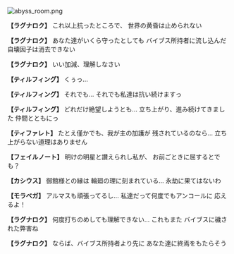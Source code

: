 
![abyss_room.png](../images/backgrounds/abyss_room.png)

**【ラグナロク】**
これ以上抗ったところで、
世界の黄昏は止められない

**【ラグナロク】**
あなた達がいくら守ったとしても
バイブス所持者に流し込んだ
自壊因子は消去できない

**【ラグナロク】**
いい加減、理解しなさい

**【ティルフィング】**
くぅっ…

**【ティルフィング】**
それでも…
それでも私達は抗い続けますっ

**【ティルフィング】**
どれだけ絶望しようとも…
立ち上がり、進み続けてきました
仲間とともにっ

**【ティファレト】**
たとえ僅かでも、我が主の加護が
残されているのなら…
立ち上がらない道理はありません

**【フェイルノート】**
明けの明星と讃えられし私が、
お前ごときに屈するとでも？

**【カシウス】**
御館様との縁は
輪廻の理に刻まれている…
永劫に果てはないわ

**【モラベガ】**
アルマスも頑張ってるし…
私達だって何度でもアンコールに
応えるよ！

**【ラグナロク】**
何度打ちのめしても理解できない…
これもまた
バイブスに穢された弊害ね

**【ラグナロク】**
ならば、バイブス所持者より先に
あなた達に終焉をもたらそう
